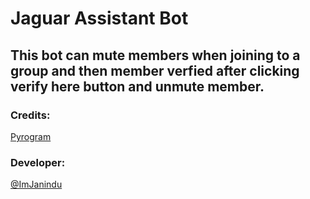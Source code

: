 # Jaguar Assistant Bot

## This bot can mute members when joining to a group and then member verfied after clicking verify here button and unmute member.

### Credits:

[Pyrogram](https://github.com/pyrogram/pyrogram)

### Developer:

[@ImJanindu](https://t.me/ImJanindu)
